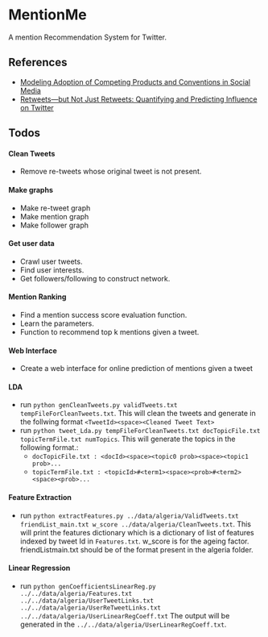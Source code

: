 # MentionMe
A mention Recommendation System for Twitter.

## References

* [Modeling Adoption of Competing Products and Conventions in Social Media](http://arxiv.org/pdf/1406.0516v2.pdf)
* [Retweets—but Not Just Retweets: Quantifying and Predicting Influence on Twitter](http://www.eecs.harvard.edu/econcs/pubs/Rosenman_thesis.pdf)

## Todos

#### Clean Tweets
* Remove re-tweets whose original tweet is not present.

#### Make graphs

* Make re-tweet graph
* Make mention graph
* Make follower graph

#### Get user data
* Crawl user tweets.
* Find user interests.
* Get followers/following to construct network.

#### Mention Ranking
* Find a mention success score evaluation function.
* Learn the parameters.
* Function to recommend top k mentions given a tweet.

#### Web Interface
* Create a web interface for online prediction of mentions given a tweet

#### LDA
* run ```python genCleanTweets.py validTweets.txt tempFileForCleanTweets.txt```. This will clean the tweets and generate in the follwing format ```<TweetId><space><Cleaned Tweet Text>```
* run ```python tweet_Lda.py tempFileForCleanTweets.txt docTopicFile.txt topicTermFile.txt numTopics```. This will generate the topics in the following format.:
  *  ```docTopicFile.txt : <docId><space><topic0 prob><space><topic1 prob>...```
  *  ```topicTermFile.txt : <topicId>#<term1><space><prob>#<term2><space><prob>...```
  
#### Feature Extraction
* run ```python extractFeatures.py ../data/algeria/ValidTweets.txt friendList_main.txt w_score ../data/algeria/CleanTweets.txt```. This will print the features dictionary which is a dictionary of list of features indexed by tweet Id in ```Features.txt```. w_score is for the ageing factor. friendListmain.txt should be of the format present in the algeria folder.

#### Linear Regression
* run ```python genCoefficientsLinearReg.py ../../data/algeria/Features.txt ../../data/algeria/UserTweetLinks.txt ../../data/algeria/UserReTweetLinks.txt ../../data/algeria/UserLinearRegCoeff.txt``` The output will be generated in the ```../../data/algeria/UserLinearRegCoeff.txt```.
